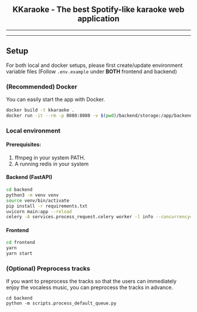 <h2 align="center">KKaraoke - The best Spotify-like karaoke web application</h2>

---

<p align="center">
<blockquote class="imgur-embed-pub" lang="en" data-id="r0bs2Sv" data-context="false" ><a href="//imgur.com/r0bs2Sv"></a></blockquote><script async src="//s.imgur.com/min/embed.js" charset="utf-8"></script>
</p>
<!-- <p align="center">
    <a href="https://www.producthunt.com/posts/moseca?utm_source=badge-featured&utm_medium=badge&utm_souce=badge-moseca" target="_blank">
        <img src="https://api.producthunt.com/widgets/embed-image/v1/featured.svg?post_id=415833&theme=light" alt="KKaraoke - Extract vocals and instrument from any song | Product Hunt" width="250" height="54" />
    </a>
</p> -->

<!-- - [Setup](#setup)
  - [(Recommended) Docker](#docker)
  - [Local environment](#local-environment)
  - [(Optional) Preprocess tracks](#optional-preprocess-tracks) -->
  <!-- - [About](#about)
  - [Spotify Appearance](#spotify-appearance)
  - [Karaoke Fun](#karaoke-fun)
  - [Easy Deployment](#easy-deployment)
  - [Open-Source and Free](#open-source-and-free)
  - [Support](#support) -->
  <!-- - [FAQs](#faqs)
  - [What is KKaraoke?](#what-is-moseca)
  - [Are there any limitations?](#are-there-any-limitations)
  - [How does KKaraoke work?](#how-does-moseca-work)
  - [How do I use KKaraoke?](#how-do-i-use-moseca)
  - [Where can I find the code for KKaraoke?](#where-can-i-find-the-code-for-moseca)
  - [How can I get in touch with you?](#how-can-i-get-in-touch-with-you) -->
<!-- - [Disclaimer](#disclaimer) -->

---

## Setup

For both local and docker setups, please first create/update environment variable files (Follow `.env.example` under **BOTH** frontend and backend)

### (Recommended) Docker

You can easily start the app with Docker.

```bash
docker build -t kkaraoke .
docker run -it --rm -p 8080:8080 -v $(pwd)/backend/storage:/app/backend/storage kkaraoke
```

### Local environment

#### Prerequisites:

1. ffmpeg in your system PATH.
2. A running redis in your system

#### Backend (FastAPI)

```bash
cd backend
python3 -m venv venv
source venv/bin/activate
pip install -r requirements.txt
uvicorn main:app --reload
celery -A services.process_request.celery worker -l info --concurrency=1
```

#### Frontend

```bash
cd frontend
yarn
yarn start
```

### (Optional) Preprocess tracks

If you want to preprocess the tracks so that the users can immediately enjoy the vocaless music, you can preprocess the tracks in advance. 

```
cd backend
python -m scripts.process_default_queue.py
```

<!-- --- -->

<!-- ## About

Welcome to KKaraoke, your personal web application designed to redefine your music experience.
Whether you're a karaoke
enthusiast,
KKaraoke is for you.

### Spotify Appearance

<img title="Spotify Appearance" src="https://i.imgur.com/nsn3JGV.png" width="250" ></img>

<br>

Spotify-like user interface to allow you to start playing your favorite songs smoothly.

<br>

### Karaoke Fun

<img title="Karaoke Fun" src="https://i.imgur.com/nsn3JGV.png" width="250" ></img>

<br>

Engage with your favorite tunes in a whole new way!

KKaraoke offers an immersive online karaoke experience, allowing you to search
for any song on YouTube and remove the vocals online.

Enjoy singing along with high-quality instrumentals at the comfort of your home.

<br>

### Easy Deployment

With KKaraoke, you can deploy your personal KKaraoke app in the
<a href="https://huggingface.co/spaces/fabiogra/moseca?duplicate=true">
<img src="https://img.shields.io/badge/🤗%20Hugging%20Face-Spaces-blue"
alt="Hugging Face Spaces"></a> or locally with
[![Docker Call](https://img.shields.io/badge/-Docker%20Image-blue?logo=docker&labelColor=white)](https://huggingface.co/spaces/fabiogra/moseca/discussions?docker=true)
in just one click.

You can also speed up the music separation process by [![Open In Colab](https://colab.research.google.com/assets/colab-badge.svg)](https://colab.research.google.com/drive/1ODoK3VXajprNbskqy7G8P1h-Zom92TMA?usp=sharing) with GPU support.

<br>

### Open-Source and Free

KKaraoke is the free and open-source alternative to lalal.ai, splitter.ai or media.io vocal remover.

You can modify, distribute, and use it free of charge. I believe in the power of community
collaboration and encourage users to contribute to our source code, making KKaraoke better with
each update.

<br>

### Support

- Show your support by giving a star to the GitHub repository [![GitHub stars](https://img.shields.io/github/stars/fabiogra/moseca.svg?style=social&label=Star)](https://github.com/fabiogra/moseca).
- If you have found an issue or have a suggestion to improve KKaraoke, you can open an [![GitHub issues](https://img.shields.io/github/issues/fabiogra/moseca.svg)](https://github.com/fabiogra/moseca/issues/new)
- Enjoy KKaraoke? [![Buymeacoffee](https://img.shields.io/badge/Buy%20me%20a%20coffee--yellow.svg?logo=buy-me-a-coffee&logoColor=orange&style=social)](https://www.buymeacoffee.com/fabiogra)

---

## Disclaimer

KKaraoke is designed to separate vocals and instruments from copyrighted music for
legally permissible purposes, such as learning, practicing, research, or other non-commercial
activities that fall within the scope of fair use or exceptions to copyright. As a user, you are
responsible for ensuring that your use of separated audio tracks complies with the legal
requirements in your jurisdiction. -->
